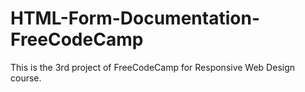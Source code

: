 # HTML-Form-Documentation-FreeCodeCamp
This is the 3rd project of FreeCodeCamp for Responsive Web Design course.
